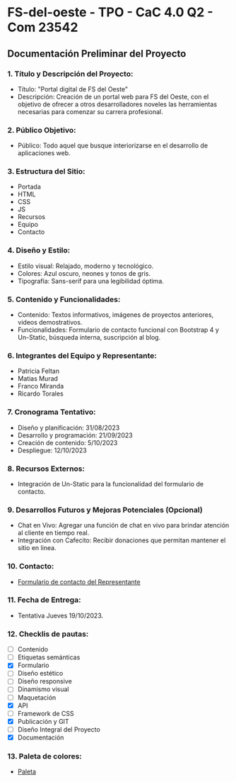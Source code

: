 # FS-del-oeste - TPO - CaC 4.0 Q2 - Com 23542

## Documentación Preliminar del Proyecto 

### 1. Título y Descripción del Proyecto:
- Título: "Portal digital de FS del Oeste"
- Descripción: Creación de un portal web para FS del Oeste, con el objetivo de ofrecer a otros desarrolladores noveles las herramientas necesarias para comenzar su carrera profesional.

### 2. Público Objetivo:
- Público: Todo aquel que busque interiorizarse en el desarrollo de aplicaciones web.

### 3. Estructura del Sitio:
- Portada
- HTML
- CSS
- JS
- Recursos
- Equipo
- Contacto

### 4. Diseño y Estilo:
- Estilo visual: Relajado, moderno y tecnológico.
- Colores: Azul oscuro, neones y tonos de gris.
- Tipografía: Sans-serif para una legibilidad óptima.

### 5. Contenido y Funcionalidades:
- Contenido: Textos informativos, imágenes de proyectos anteriores,
videos demostrativos.
- Funcionalidades: Formulario de contacto funcional con Bootstrap 4 y Un-Static,
búsqueda interna, suscripción al blog.

### 6. Integrantes del Equipo y Representante:
- Patricia Feltan
- Matias Murad
- Franco Miranda
- Ricardo Torales

### 7. Cronograma Tentativo:
- Diseño y planificación: 31/08/2023
- Desarrollo y programación: 21/09/2023
- Creación de contenido: 5/10/2023
- Despliegue: 12/10/2023

### 8. Recursos Externos:
- Integración de Un-Static para la funcionalidad del formulario de
contacto.

### 9. Desarrollos Futuros y Mejoras Potenciales (Opcional)
- Chat en Vivo: Agregar una función de chat en vivo para brindar atención
al cliente en tiempo real.
- Integración con Cafecito: Recibir donaciones que permitan mantener el sitio en linea.

### 10. Contacto:
- [Formulario de contacto del Representante](https://matipretz.ar/#contact)

### 11. Fecha de Entrega:
- Tentativa Jueves 19/10/2023.

### 12. Checklis de pautas:
- [ ] Contenido
- [ ] Etiquetas semánticas
- [x] Formulario
- [ ] Diseño estético
- [ ] Diseño responsive
- [ ] Dinamismo visual
- [ ] Maquetación
- [x] API
- [ ] Framework de CSS
- [x] Publicación y GIT
- [ ] Diseño Integral del Proyecto
- [x] Documentación

### 13. Paleta de colores:
- [Paleta](https://coolors.co/visualizer/0000b8-008080-4666ff-39ff14-343434)